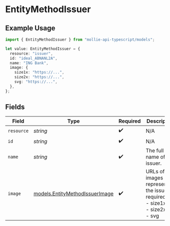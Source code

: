 # EntityMethodIssuer

## Example Usage

```typescript
import { EntityMethodIssuer } from "mollie-api-typescript/models";

let value: EntityMethodIssuer = {
  resource: "issuer",
  id: "ideal_ABNANL2A",
  name: "ING Bank",
  image: {
    size1x: "https://...",
    size2x: "https://...",
    svg: "https://...",
  },
};
```

## Fields

| Field                                                                           | Type                                                                            | Required                                                                        | Description                                                                     | Example                                                                         |
| ------------------------------------------------------------------------------- | ------------------------------------------------------------------------------- | ------------------------------------------------------------------------------- | ------------------------------------------------------------------------------- | ------------------------------------------------------------------------------- |
| `resource`                                                                      | *string*                                                                        | :heavy_check_mark:                                                              | N/A                                                                             | issuer                                                                          |
| `id`                                                                            | *string*                                                                        | :heavy_check_mark:                                                              | N/A                                                                             | ideal_ABNANL2A                                                                  |
| `name`                                                                          | *string*                                                                        | :heavy_check_mark:                                                              | The full name of the issuer.                                                    | ING Bank                                                                        |
| `image`                                                                         | [models.EntityMethodIssuerImage](../models/entitymethodissuerimage.md)          | :heavy_check_mark:                                                              | URLs of images representing the issuer.<br/>required:<br/>  - size1x<br/>  - size2x<br/>  - svg |                                                                                 |